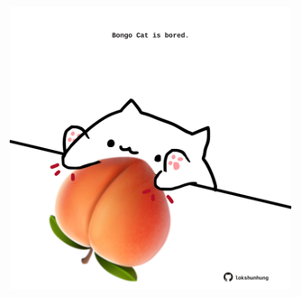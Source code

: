 <!-- built at 17/11/2021, 12:05:23 UTC -->
<p align="center">
  <img width="500" height="500" src="./ReadmeImage.svg">
</p>
